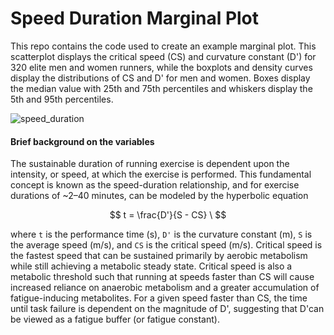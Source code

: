 # Speed Duration Marginal Plot

This repo contains the code used to create an example marginal plot. This scatterplot displays the critical speed (CS) and curvature constant (D') for 320 elite men and women runners, while the boxplots and density curves display the distributions of CS and D' for men and women. Boxes display the median value with 25th and 75th percentiles and whiskers display the 5th and 95th percentiles.


![speed_duration](https://github.com/user-attachments/assets/94d4c485-8556-4f90-9fc8-f11e4aaf1948)


#### Brief background on the variables
The sustainable duration of running exercise is dependent upon the intensity, or speed, at which the exercise is performed. This fundamental concept is known as the speed-duration relationship, and for exercise durations of ~2–40 minutes, can be modeled by the hyperbolic equation

$$
t = \frac{D'}{S - CS} \
$$

where `t` is the performance time (s), `D'` is the curvature constant (m), `S` is the average speed (m/s), and `CS` is the critical speed (m/s). Critical speed is the fastest speed that can be sustained primarily by aerobic metabolism while still achieving a metabolic steady state. Critical speed is also a metabolic threshold such that running at speeds faster than CS will cause increased reliance on anaerobic metabolism and a greater accumulation of fatigue-inducing metabolites. For a given speed faster than CS, the time until task failure is dependent on the magnitude of D', suggesting that D'can be viewed as a fatigue buffer (or fatigue constant). 



